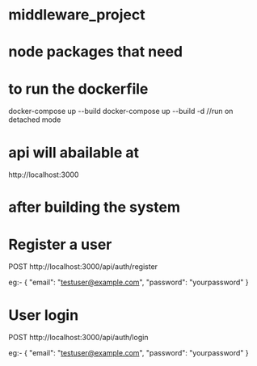 # middleware_project

# node packages that need 

# to run the dockerfile
docker-compose up --build
docker-compose up --build -d //run on detached mode

# api will abailable at 
http://localhost:3000

# after building the system

# Register a user
POST http://localhost:3000/api/auth/register

eg:-
{
  "email": "testuser@example.com",
  "password": "yourpassword"
}


# User login
POST http://localhost:3000/api/auth/login

eg:-
{
  "email": "testuser@example.com",
  "password": "yourpassword"
}
